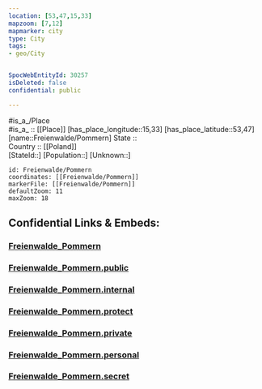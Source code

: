 ```yaml
---
location: [53,47,15,33] 
mapzoom: [7,12] 
mapmarker: city 
type: City
tags:
- geo/City


SpocWebEntityId: 30257
isDeleted: false
confidential: public

---
```

#is_a_/Place  
#is_a_ :: [[Place]] 
[has_place_longitude::15,33] 
[has_place_latitude::53,47] 
[name::Freienwalde/Pommern] 
State ::  
Country :: [[Poland]]  
[StateId::] 
[Population::] 
[Unknown::] 


```leaflet
id: Freienwalde/Pommern
coordinates: [[Freienwalde/Pommern]] 
markerFile: [[Freienwalde/Pommern]] 
defaultZoom: 11 
maxZoom: 18
```


## Confidential Links & Embeds: 

### [Freienwalde_Pommern](/_Standards/Earth/Continent/Europe/Europe~East/Poland/City/Freienwalde_Pommern.md) 

### [Freienwalde_Pommern.public](/_public/Earth/Continent/Europe/Europe~East/Poland/City/Freienwalde_Pommern.public.md) 

### [Freienwalde_Pommern.internal](/_internal/Earth/Continent/Europe/Europe~East/Poland/City/Freienwalde_Pommern.internal.md) 

### [Freienwalde_Pommern.protect](/_protect/Earth/Continent/Europe/Europe~East/Poland/City/Freienwalde_Pommern.protect.md) 

### [Freienwalde_Pommern.private](/_private/Earth/Continent/Europe/Europe~East/Poland/City/Freienwalde_Pommern.private.md) 

### [Freienwalde_Pommern.personal](/_personal/Earth/Continent/Europe/Europe~East/Poland/City/Freienwalde_Pommern.personal.md) 

### [Freienwalde_Pommern.secret](/_secret/Earth/Continent/Europe/Europe~East/Poland/City/Freienwalde_Pommern.secret.md)

